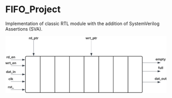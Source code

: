 # FIFO_Project
Implementation of classic RTL module with the addition of SystemVerilog Assertions (SVA). 

![Block Diagram](docs/FIFO_BD.svg)